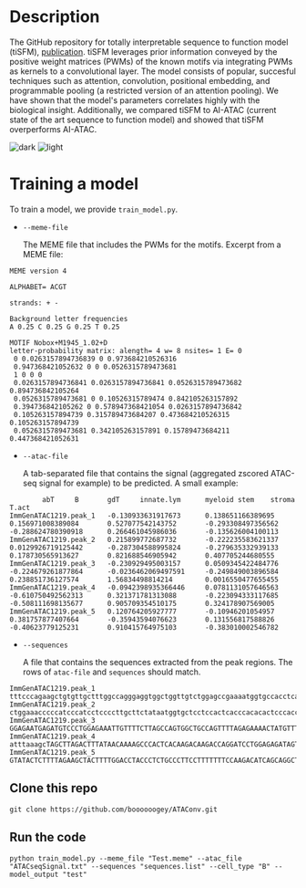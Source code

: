 # Description
The GitHub repository for totally interpretable sequence to function model (tiSFM), [publication](https://www.biorxiv.org/content/10.1101/2023.01.25.525572v1). tiSFM leverages prior information conveyed by the positive weight matrices (PWMs) of the known motifs via integrating PWMs as kernels to a convolutional layer. The model consists of popular, succesful techniques such as attention, convolution, positional embedding, and programmable pooling (a restricted version of an attention pooling). We have shown that the model's parameters correlates highly with the biological insight. Additionally, we compared tiSFM to AI-ATAC (current state of the art sequence to function model) and showed that tiSFM overperforms AI-ATAC.

![dark](https://user-images.githubusercontent.com/15932827/215548907-96246423-6aa6-4849-b42c-ad3502ba7bd0.png#gh-dark-mode-only)
![light](https://user-images.githubusercontent.com/15932827/215548553-7836e6bb-bcf9-4426-aa06-692b548dcfdd.png#gh-light-mode-only)

# Training a model
To train a model, we provide ``train_model.py``.

* ``--meme-file``
  
  The MEME file that includes the PWMs for the motifs. Excerpt from a MEME file:
```
MEME version 4

ALPHABET= ACGT

strands: + -

Background letter frequencies
A 0.25 C 0.25 G 0.25 T 0.25

MOTIF Nobox+M1945_1.02+D
letter-probability matrix: alength= 4 w= 8 nsites= 1 E= 0
 0 0.0263157894736839 0 0.973684210526316
 0.947368421052632 0 0 0.0526315789473681
 1 0 0 0
 0.0263157894736841 0.0263157894736841 0.0526315789473682 0.894736842105264
 0.0526315789473681 0 0.10526315789474 0.842105263157892
 0.394736842105262 0 0.578947368421054 0.0263157894736842
 0.105263157894739 0.315789473684207 0.473684210526315 0.105263157894739
 0.0526315789473681 0.342105263157891 0.15789473684211 0.447368421052631
```
* ``--atac-file``

  A tab-separated file that contains the signal (aggregated zscored ATAC-seq signal for example) to be predicted. A small example:
```
        abT     B       gdT     innate.lym      myeloid stem    stroma  T.act
ImmGenATAC1219.peak_1   -0.130933631917673      0.138651166389695       0.156971008389084       0.527077542143752       -0.293308497356562      -0.288624780390918      0.266461045986036       -0.135626004100113
ImmGenATAC1219.peak_2   0.215899772687732       -0.222235583621337      0.0129926719125442      -0.287304588995824      -0.279635332939133      0.178730565913627       0.821688546905942       0.407705244680555
ImmGenATAC1219.peak_3   -0.230929495003157      0.0509345422484776      -0.224679261877864      -0.0236462069497591     -0.249849003896584      0.238851736127574       1.56834498814214        0.0016550477655455
ImmGenATAC1219.peak_4   -0.0942398935366446     0.0781131057646563      -0.610750492562313      0.321371781313088       -0.223094333117685      -0.508111698135677      0.905709354510175       0.324178907569005
ImmGenATAC1219.peak_5   0.120764205927777       -0.10946201054957       0.381757877407664       -0.35943594076623       0.131556817588826       -0.40623779125231       0.910415764975103       -0.383010002546782
```
* ``--sequences``
  
  A file that contains the sequences extracted from the peak regions. The rows of ``atac-file`` and ``sequences`` should match.
```
ImmGenATAC1219.peak_1   tttcccagaagctgtgttgctttggccagggaggtggctggttgtctggagccgaaaatggtgccacctcagaaggtctctggctctcgcctgtcccagaaactgctggcctctgtattccacaccctcacccatgcagcctgccctcctcagagtccggaaccaaggtggctcctgcggagcctgaggcagaaacctcttgggccgggtggacccctgtgctctcaccaggaaggtggccggttgtctgtagccgaaaatggcaccacctcagaagctctgtggctcttgcctgtccca
ImmGenATAC1219.peak_2   ctggaaacccccatcccatcctccccttgcttctataatggtgctcctccactcacccacacactcccaccttctcactctccagtcccctacactgtatcatctatccagctttcataggaccaaggacctctcccattgatgcctgacaaggccaacatctgctacatatacagctggagccatgtatactccttgattggtggcttagtccctggaggctcgggggggggtggggttggttggttgatattattgttcttatggggttgcaaaccctttcaactttttcagtcctgt
ImmGenATAC1219.peak_3   GGAGAATGAGATGTCCCTGGAGAAATTGTTTTCTTAGCCAGTGGCTGCCAGTTTTAGAGAAAACTATGTTTGTCTCCACAGTGACGGAGCAGGAGTGTGCAAGAAAACCCTCTGAGGGTTTGCTTGGATAACAAACATTATGCATCATGGGTCCCAAGTGCATACTTACTTAATGCCAAAAATTTGAAAAATATTTCCAGACAAGTAAGAAGAGGCAGATAGCTTATAAATTAAAATGAATGAATATTAACTGTGGGTGAAATTCAGAGCCTGGGTTTATTTTCCAAGGGCTATATTTGA
ImmGenATAC1219.peak_4   atttaaagcTAGCTTAGACTTTATAACAAAAGCCCACTCACAAGACAAGACCAGGATCCTGGAGAGATAGTTCAGGAAGCACAGACTCTTGCTATGGGCTTATAAGTCTCCATGTCTGCATCTCCAGGGAAAAGCTGAGAGTCAGCATGAATCCAGAGATAGAAAAAGTGGCAGGACTTTCTGGCTGCCAGCCCAGAATCAAGTTGAATGAGAGAAACTTCCTCAAAGGAATAAGGCAGAGAATGATGTTCCGGCTTCCATGTGTTCCTGGGCCTGTAGTCTCTCAAACACATCtgttgt
ImmGenATAC1219.peak_5   GTATACTCTTTTAGAAGCTACTTTTGGACCTACCCTCTGCCCTTCCTTTTTTTCCAAGACATCAGCAGGCTGGTTGAGAGCGTTAATGGTCCCAACCAATGAGGAACTAGCTGTGAGGAGAGCAGTCAAGTGTGTCCTGAAGTTCAGATGGCTTTCTGCAACCAGATACTTGCCAGACATGAGCAGTAAACACAGTTCCATCAGTCCAGTTCCACACAAAGACTGAGAGCATGATTCAGCCCTCTGTCTGCTTCATTTGCCTTACAGTTCACTTGGTTGATCATTACCTTGAATGTCATT
```
  

## Clone this repo

```
git clone https://github.com/boooooogey/ATAConv.git
```

## Run the code

```
python train_model.py --meme_file "Test.meme" --atac_file "ATACseqSignal.txt" --sequences "sequences.list" --cell_type "B" --model_output "test"
```
